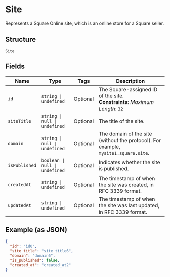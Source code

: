 
# Site

Represents a Square Online site, which is an online store for a Square seller.

## Structure

`Site`

## Fields

| Name | Type | Tags | Description |
|  --- | --- | --- | --- |
| `id` | `string \| undefined` | Optional | The Square-assigned ID of the site.<br>**Constraints**: *Maximum Length*: `32` |
| `siteTitle` | `string \| null \| undefined` | Optional | The title of the site. |
| `domain` | `string \| null \| undefined` | Optional | The domain of the site (without the protocol). For example, `mysite1.square.site`. |
| `isPublished` | `boolean \| null \| undefined` | Optional | Indicates whether the site is published. |
| `createdAt` | `string \| undefined` | Optional | The timestamp of when the site was created, in RFC 3339 format. |
| `updatedAt` | `string \| undefined` | Optional | The timestamp of when the site was last updated, in RFC 3339 format. |

## Example (as JSON)

```json
{
  "id": "id0",
  "site_title": "site_title6",
  "domain": "domain6",
  "is_published": false,
  "created_at": "created_at2"
}
```

